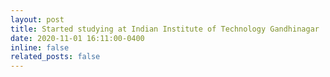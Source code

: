 ```yaml
---
layout: post
title: Started studying at Indian Institute of Technology Gandhinagar
date: 2020-11-01 16:11:00-0400
inline: false
related_posts: false
---
```


